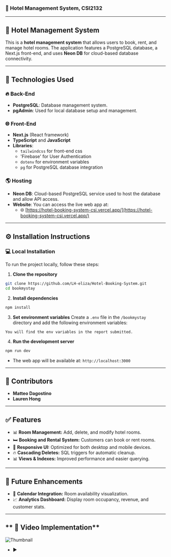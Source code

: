 ### 📝 **Hotel Management System, CSI2132**

---

## 🏨 **Hotel Management System**

This is a **hotel management system** that allows users to book, rent, and manage hotel rooms. The application features a PostgreSQL database, a Next.js front-end, and uses **Neon DB** for cloud-based database connectivity.

---

## 🚀 **Technologies Used**

### 🔥 **Back-End**
- **PostgreSQL**: Database management system.
- **pgAdmin**: Used for local database setup and management.
### 🌐 **Front-End**
- **Next.js** (React framework)
- **TypeScript** and **JavaScript**
- **Libraries**: 
  - `tailwindcss` for front-end css
  - 'Firebase' for User Authentication
  - `dotenv` for environment variables
  - `pg` for PostgreSQL database integration

### 🌎 **Hosting**
- **Neon DB**: Cloud-based PostgreSQL service used to host the database and allow API access.
- **Website**: You can access the live web app at:
  - 🌐 [https://hotel-booking-system-csi.vercel.app/](https://hotel-booking-system-csi.vercel.app/)

---

## ⚙️ **Installation Instructions**

### 💻 **Local Installation**
To run the project locally, follow these steps:

1. **Clone the repository**
```bash
git clone https://github.com/LH-eliza/Hotel-Booking-System.git
cd bookmystay
```

2. **Install dependencies**
```bash
npm install
```

3. **Set environment variables**
Create a `.env` file in the `/bookmystay` directory and add the following environment variables:
```
You will find the env variables in the report submitted.
```

4. **Run the development server**
```bash
npm run dev
```
- The web app will be available at: `http://localhost:3000`

---

## 👥 **Contributors**
- **Matteo Dagostino**  
- **Lauren Hong**  
---

## ✅ **Features**
- 📊 **Room Management:** Add, delete, and modify hotel rooms.
- 🛏️ **Booking and Rental System:** Customers can book or rent rooms.
- 📱 **Responsive UI:** Optimized for both desktop and mobile devices.
- 🔥 **Cascading Deletes:** SQL triggers for automatic cleanup.
- 📊 **Views & Indexes:** Improved performance and easier querying.

---

## 📌 **Future Enhancements**
- 📅 **Calendar Integration:** Room availability visualization.
- 📈 **Analytics Dashboard:** Display room occupancy, revenue, and customer stats.

---

## ** 🎥 Video Implementation** 
![Thumbnail](https://github.com/user-attachments/assets/5445fc6a-5915-438d-8afe-1cc46c6c6055)
- ▶️
